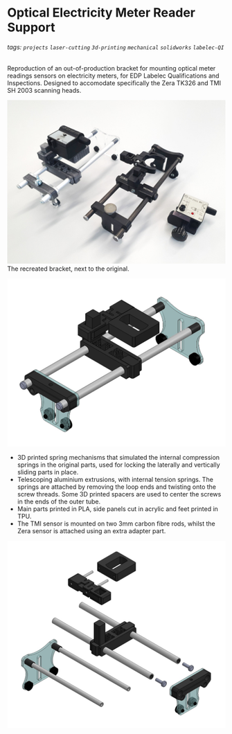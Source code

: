 # Optical Electricity Meter Reader Support

###### tags: `projects` `laser-cutting` `3d-printing` `mechanical` `solidworks` `labelec-QI`

Reproduction of an out-of-production bracket for mounting optical meter readings sensors on electricity meters, for EDP Labelec Qualifications and Inspections.  Designed to accomodate specifically the Zera TK326 and TMI SH 2003 scanning heads.  

![](https://github.com/fablabedp/fablabedp-wiki/raw/main/projects/images/emi-leitores-support/EMI_leitors_support_final.jpg)  
The recreated bracket, next to the original.

![](https://github.com/fablabedp/fablabedp-wiki/raw/main/projects/images/emi-leitores-support/EMI_leitors_support.jpg)  
 - 3D printed spring mechanisms that simulated the internal compression springs in the original parts, used for locking the laterally and vertically sliding parts in place.
 - Telescoping aluminium extrusions, with internal tension springs. The springs are attached by removing the loop ends and twisting onto the screw threads. Some 3D printed spacers are used to center the screws in the ends of the outer tube.  
 - Main parts printed in PLA, side panels cut in acrylic and feet printed in TPU.  
 - The TMI sensor is mounted on two 3mm carbon fibre rods, whilst the Zera sensor is attached using an extra adapter part.  

![](https://github.com/fablabedp/fablabedp-wiki/raw/main/projects/images/emi-leitores-support/EMI_leitors_support_exploded.jpg)  
